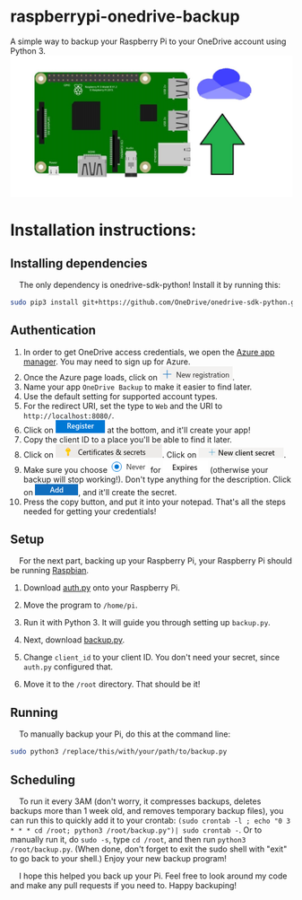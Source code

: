 # raspberrypi-onedrive-backup
A simple way to backup your Raspberry Pi to your OneDrive account using Python 3.  
![image logo for raspberry pi backup to onedrive](backuplogoimg.jpg)
# Installation instructions:
## Installing dependencies
&nbsp;&nbsp;&nbsp;&nbsp;The only dependency is onedrive-sdk-python! Install it by running this:
```bash
sudo pip3 install git+https://github.com/OneDrive/onedrive-sdk-python.git
```
## Authentication
1. In order to get OneDrive access credentials, we open the [Azure app manager](https://portal.azure.com/#blade/Microsoft_AAD_RegisteredApps/ApplicationsListBlade). You may need to sign up for Azure.
2. Once the Azure page loads, click on ![New registration](new_reg.png).
3. Name your app `OneDrive Backup` to make it easier to find later.
4. Use the default setting for supported account types.
5. For the redirect URI, set the type to `Web` and the URI to `http://localhost:8080/`.
6. Click on ![Register](accept_reg.png) at the bottom, and it'll create your app!  
7. Copy the client ID to a place you'll be able to find it later.
8. Click on ![Certificates and Secrets](certs_secrets.png). Click on ![New secret](new_secret.png). 
9. Make sure you choose ![Never](never.png) for ![Expires](expires.png) (otherwise your backup will stop working!). Don't type anything for the description. Click on ![Add](add_secret.png), and it'll create the secret.
9. Press the copy button, and put it into your notepad.
That's all the steps needed for getting your credentials!
## Setup
&nbsp;&nbsp;&nbsp;&nbsp;For the next part, backing up your Raspberry Pi, your Raspberry Pi should be running [Raspbian](https://www.raspberrypi.org/downloads/).
1. Download <a id="raw-url" href="auth.py?raw=true" download>auth.py</a> onto your Raspberry Pi.
2. Move the program to `/home/pi`.
3. Run it with Python 3. It will guide you through setting up `backup.py`. 
  
4. Next, download <a id="raw-url" href="backup.py?raw=true" download>backup.py</a>.
5. Change `client_id` to your client ID. You don't need your secret, since `auth.py` configured that.
6. Move it to the `/root` directory. That should be it!  
## Running
&nbsp;&nbsp;&nbsp;&nbsp;To manually backup your Pi, do this at the command line:
```bash
sudo python3 /replace/this/with/your/path/to/backup.py
```
## Scheduling
&nbsp;&nbsp;&nbsp;&nbsp;To run it every 3AM (don't worry, it compresses backups, deletes backups more than 1 week old, and removes temporary backup files), you can run this to quickly add it to your crontab: `(sudo crontab -l ; echo "0 3 * * * cd /root; python3 /root/backup.py")| sudo crontab -`. Or to manually run it, do `sudo -s`, type `cd /root`, and then run `python3 /root/backup.py`. (When done, don't forget to exit the sudo shell with "exit" to go back to your shell.) Enjoy your new backup program!  
  
&nbsp;&nbsp;&nbsp;&nbsp;I hope this helped you back up your Pi. Feel free to look around my code and make any pull requests if you need to. Happy backuping!  

